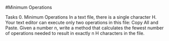 #Minimum Operations

Tasks
0. Minimum Operations
In a text file, there is a single character H. 
Your text editor can execute only two operations in this file: Copy All and Paste.
Given a number n, write a method that calculates the fewest 
number of operations needed to result in exactly n H characters in the file.
